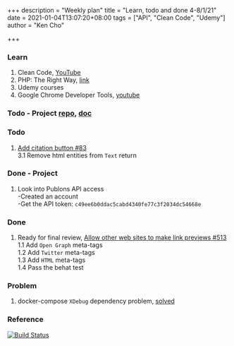 +++
description = "Weekly plan"
title = "Learn, todo and done 4-8/1/21"
date = 2021-01-04T13:07:20+08:00
tags = ["API", "Clean Code", "Udemy"]
author = "Ken Cho"

+++  
### Learn
1. Clean Code, [YouTube](https://www.youtube.com/watch?v=7EmboKQH8lM)
2. PHP: The Right Way, [link](https://phptherightway.com/)
3. Udemy courses
4. Google Chrome Developer Tools, [youtube](https://www.youtube.com/watch?v=x4q86IjJFag&feature=youtu.be)

### Todo - Project [repo](https://github.com/kencho51/mint_doi), [doc](https://docs.google.com/document/d/1CopK9e9QclOd91WRN1LREEBefMDb5cWoHiElj3IfKLc/edit#)

### Todo
1. [Add citation button #83](https://github.com/gigascience/gigadb-website/pull/521)  
   3.1 Remove html entities from `Text` return

### Done - Project
1. Look into Publons API access  
   -Created an account  
   -Get the API token: `c49ee6b0ddac5cabd4340fe77c3f2034dc54668e`

### Done
1. Ready for final review, [Allow other web sites to make link previews #513](https://github.com/gigascience/gigadb-website/issues/513)  
   1.1 Add `Open Graph` meta-tags  
   1.2 Add `Twitter` meta-tags  
   1.3 Add `HTML` meta-tags  
   1.4 Pass the behat test
   
### Problem
1. docker-compose `XDebug` dependency problem, [solved](http://localhost:1313/docker-compose-dependency/)

### Reference


[![Build Status](https://travis-ci.com/kencho51/gigathing.svg?branch=master)](https://travis-ci.com/kencho51/gigathing)

